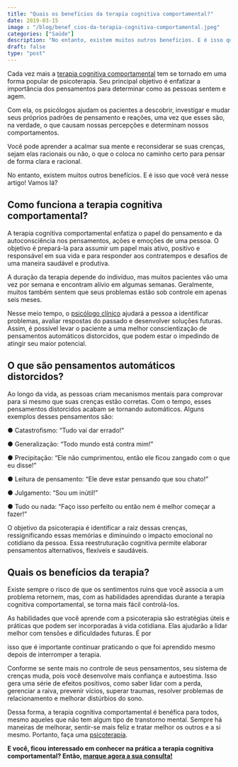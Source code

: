 ```yaml
---
title: "Quais os benefícios da terapia cognitiva comportamental?"
date: 2019-03-15
image : "/blog/benef_cios-da-terapia-cognitiva-comportamental.jpeg"
categories: ["Saúde"]
description: "No entanto, existem muitos outros benefícios. E é isso que você verá nesse artigo! Vamos lá?"
draft: false
type: "post"
---
```


Cada vez mais a [terapia cognitiva comportamental](/como-funciona-a-terapia-cognitiva-comportamental/) tem se tornado em uma forma popular de psicoterapia. Seu principal objetivo é enfatizar a importância dos pensamentos para determinar como as pessoas sentem e agem.

Com ela, os psicólogos ajudam os pacientes a descobrir, investigar e mudar seus próprios padrões de pensamento e reações, uma vez que esses são, na verdade, o que causam nossas percepções e determinam nossos comportamentos.

Você pode aprender a acalmar sua mente e reconsiderar se suas crenças, sejam elas racionais ou não, o que o coloca no caminho certo para pensar de forma clara e racional.

No entanto, existem muitos outros benefícios. E é isso que você verá nesse artigo! Vamos lá?

 

## Como funciona a terapia cognitiva comportamental?

A terapia cognitiva comportamental enfatiza o papel do pensamento e da autoconsciência nos pensamentos, ações e emoções de uma pessoa. O objetivo é prepará-la para assumir um papel mais ativo, positivo e responsável em sua vida e para responder aos contratempos e desafios de uma maneira saudável e produtiva.

A duração da terapia depende do indivíduo, mas muitos pacientes vão uma vez por semana e encontram alívio em algumas semanas. Geralmente, muitos também sentem que seus problemas estão sob controle em apenas seis meses.

Nesse meio tempo, o [psicólogo clínico](/pra-que-serve-um-psicologo-clinico/) ajudará a pessoa a identificar problemas, avaliar respostas do passado e desenvolver soluções futuras. Assim, é possível levar o paciente a uma melhor conscientização de pensamentos automáticos distorcidos, que podem estar o impedindo de atingir seu maior potencial.

 

## O que são pensamentos automáticos distorcidos?

Ao longo da vida, as pessoas criam mecanismos mentais para comprovar para si mesmo que suas crenças estão corretas. Com o tempo, esses pensamentos distorcidos acabam se tornando automáticos. Alguns exemplos desses pensamentos são:

●  Catastrofismo: “Tudo vai dar errado!”

●  Generalização: “Todo mundo está contra mim!”

●  Precipitação: “Ele não cumprimentou, então ele ficou zangado com o que eu disse!”

●  Leitura de pensamento: “Ele deve estar pensando que sou chato!”

●  Julgamento: “Sou um inútil!”

●  Tudo ou nada: “Faço isso perfeito ou então nem é melhor começar a fazer!”

O objetivo da psicoterapia é identificar a raiz dessas crenças, ressignificando essas memórias e diminuindo o impacto emocional no cotidiano da pessoa. Essa reestruturação cognitiva permite elaborar pensamentos alternativos, flexíveis e saudáveis.

 

## Quais os benefícios da terapia?

Existe sempre o risco de que os sentimentos ruins que você associa a um problema retornem, mas, com as habilidades aprendidas durante a terapia cognitiva comportamental, se torna mais fácil controlá-los.

As habilidades que você aprende com a psicoterapia são estratégias úteis e práticas que podem ser incorporadas à vida cotidiana. Elas ajudarão a lidar melhor com tensões e dificuldades futuras. É por

isso que é importante continuar praticando o que foi aprendido mesmo depois de interromper a terapia.

Conforme se sente mais no controle de seus pensamentos, seu sistema de crenças muda, pois você desenvolve mais confiança e autoestima. Isso gera uma série de efeitos positivos, como saber lidar com a perda, gerenciar a raiva, prevenir vícios, superar traumas, resolver problemas de relacionamento e melhorar distúrbios do sono.

Dessa forma, a terapia cognitiva comportamental é benéfica para todos, mesmo aqueles que não tem algum tipo de transtorno mental. Sempre há maneiras de melhorar, sentir-se mais feliz e tratar melhor os outros e a si mesmo. Portanto, faça uma [psicoterapia](/quanto-tempo-dura-psicoterapia/).

**E você, ficou interessado em conhecer na prática a terapia cognitiva comportamental? Então, [marque agora a sua consulta!](/contato/)**